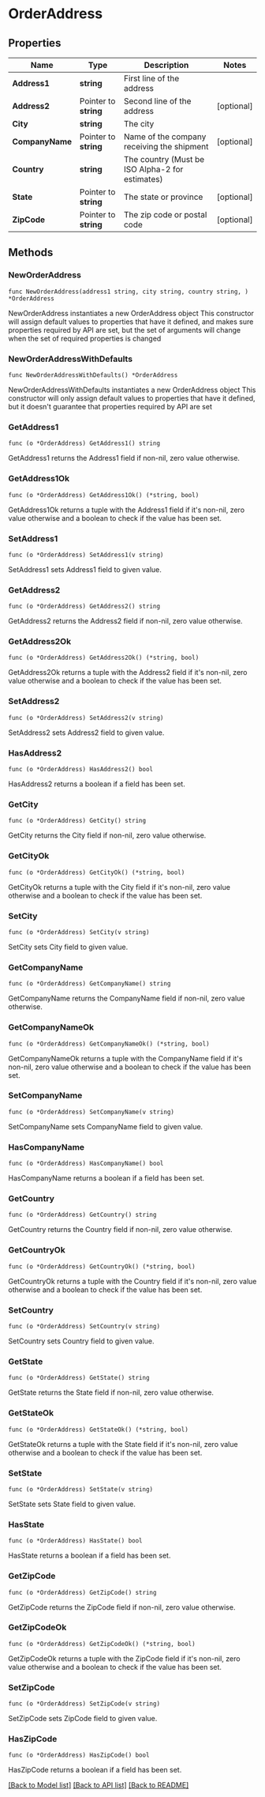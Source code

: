 # OrderAddress

## Properties

Name | Type | Description | Notes
------------ | ------------- | ------------- | -------------
**Address1** | **string** | First line of the address | 
**Address2** | Pointer to **string** | Second line of the address | [optional] 
**City** | **string** | The city | 
**CompanyName** | Pointer to **string** | Name of the company receiving the shipment | [optional] 
**Country** | **string** | The country (Must be ISO Alpha-2 for estimates) | 
**State** | Pointer to **string** | The state or province | [optional] 
**ZipCode** | Pointer to **string** | The zip code or postal code | [optional] 

## Methods

### NewOrderAddress

`func NewOrderAddress(address1 string, city string, country string, ) *OrderAddress`

NewOrderAddress instantiates a new OrderAddress object
This constructor will assign default values to properties that have it defined,
and makes sure properties required by API are set, but the set of arguments
will change when the set of required properties is changed

### NewOrderAddressWithDefaults

`func NewOrderAddressWithDefaults() *OrderAddress`

NewOrderAddressWithDefaults instantiates a new OrderAddress object
This constructor will only assign default values to properties that have it defined,
but it doesn't guarantee that properties required by API are set

### GetAddress1

`func (o *OrderAddress) GetAddress1() string`

GetAddress1 returns the Address1 field if non-nil, zero value otherwise.

### GetAddress1Ok

`func (o *OrderAddress) GetAddress1Ok() (*string, bool)`

GetAddress1Ok returns a tuple with the Address1 field if it's non-nil, zero value otherwise
and a boolean to check if the value has been set.

### SetAddress1

`func (o *OrderAddress) SetAddress1(v string)`

SetAddress1 sets Address1 field to given value.


### GetAddress2

`func (o *OrderAddress) GetAddress2() string`

GetAddress2 returns the Address2 field if non-nil, zero value otherwise.

### GetAddress2Ok

`func (o *OrderAddress) GetAddress2Ok() (*string, bool)`

GetAddress2Ok returns a tuple with the Address2 field if it's non-nil, zero value otherwise
and a boolean to check if the value has been set.

### SetAddress2

`func (o *OrderAddress) SetAddress2(v string)`

SetAddress2 sets Address2 field to given value.

### HasAddress2

`func (o *OrderAddress) HasAddress2() bool`

HasAddress2 returns a boolean if a field has been set.

### GetCity

`func (o *OrderAddress) GetCity() string`

GetCity returns the City field if non-nil, zero value otherwise.

### GetCityOk

`func (o *OrderAddress) GetCityOk() (*string, bool)`

GetCityOk returns a tuple with the City field if it's non-nil, zero value otherwise
and a boolean to check if the value has been set.

### SetCity

`func (o *OrderAddress) SetCity(v string)`

SetCity sets City field to given value.


### GetCompanyName

`func (o *OrderAddress) GetCompanyName() string`

GetCompanyName returns the CompanyName field if non-nil, zero value otherwise.

### GetCompanyNameOk

`func (o *OrderAddress) GetCompanyNameOk() (*string, bool)`

GetCompanyNameOk returns a tuple with the CompanyName field if it's non-nil, zero value otherwise
and a boolean to check if the value has been set.

### SetCompanyName

`func (o *OrderAddress) SetCompanyName(v string)`

SetCompanyName sets CompanyName field to given value.

### HasCompanyName

`func (o *OrderAddress) HasCompanyName() bool`

HasCompanyName returns a boolean if a field has been set.

### GetCountry

`func (o *OrderAddress) GetCountry() string`

GetCountry returns the Country field if non-nil, zero value otherwise.

### GetCountryOk

`func (o *OrderAddress) GetCountryOk() (*string, bool)`

GetCountryOk returns a tuple with the Country field if it's non-nil, zero value otherwise
and a boolean to check if the value has been set.

### SetCountry

`func (o *OrderAddress) SetCountry(v string)`

SetCountry sets Country field to given value.


### GetState

`func (o *OrderAddress) GetState() string`

GetState returns the State field if non-nil, zero value otherwise.

### GetStateOk

`func (o *OrderAddress) GetStateOk() (*string, bool)`

GetStateOk returns a tuple with the State field if it's non-nil, zero value otherwise
and a boolean to check if the value has been set.

### SetState

`func (o *OrderAddress) SetState(v string)`

SetState sets State field to given value.

### HasState

`func (o *OrderAddress) HasState() bool`

HasState returns a boolean if a field has been set.

### GetZipCode

`func (o *OrderAddress) GetZipCode() string`

GetZipCode returns the ZipCode field if non-nil, zero value otherwise.

### GetZipCodeOk

`func (o *OrderAddress) GetZipCodeOk() (*string, bool)`

GetZipCodeOk returns a tuple with the ZipCode field if it's non-nil, zero value otherwise
and a boolean to check if the value has been set.

### SetZipCode

`func (o *OrderAddress) SetZipCode(v string)`

SetZipCode sets ZipCode field to given value.

### HasZipCode

`func (o *OrderAddress) HasZipCode() bool`

HasZipCode returns a boolean if a field has been set.


[[Back to Model list]](../README.md#documentation-for-models) [[Back to API list]](../README.md#documentation-for-api-endpoints) [[Back to README]](../README.md)


